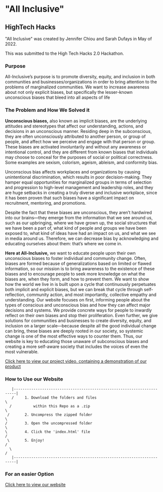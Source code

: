  # "All Inclusive"
## HighTech Hacks
"All Inclusive" was created by Jennifer Chiou and Sarah Dufays in May of 2022.

This was submitted to the High Tech Hacks 2.0 Hackathon.

### Purpose

All-Inclusive’s purpose is to promote diversity, equity, and inclusion in both communities and businesses/organizations in order to bring attention to the problems of marginalized communities. We want to increase awareness about not only explicit biases, but specifically the lesser-known unconscious biases that bleed into all aspects of life

### The Problem and How We Solved it

**Unconscious biases,** also known as implicit biases, are the underlying attitudes and stereotypes that affect our understanding, actions, and decisions in an unconscious manner. Residing deep in the subconscious, they are often unconsciously attributed to another person, or group of people, and affect how we perceive and engage with that person or group. These biases are activated involuntarily and without any awareness or intentional control, and they are different from known biases that individuals may choose to conceal for the purposes of social or political correctness. Some examples are sexism, colorism, ageism, ableism, and conformity bias.

Unconscious bias affects workplaces and organizations by causing unintentional discrimination, which results in poor decision-making. They hamper equal opportunities for marginalized groups in terms of selection and progression to high-level management and leadership roles, and they are huge setbacks in creating a truly diverse and inclusive workplace, since it has been proven that such biases have a significant impact on recruitment, mentoring, and promotions. 

Despite the fact that these biases are unconscious, they aren’t hardwired into our brains––they emerge from the information that we see around us, such as our upbringing, where we have grown up, the social structures that we have been a part of, what kind of people and groups we have been exposed to, what kind of ideas have had an impact on us, and what we see in media around us. Therefore, we can decrease bias by acknowledging and educating ourselves about them: that’s where we come in.

**Here at All-Inclusive,** we want to educate people upon their own unconscious biases to foster individual and community change. 
    Often, biases are formed because of generalizations based on limited or flawed information, so our mission is to bring awareness to the existence of these biases and to encourage people to seek more knowledge on what the biases are, when they form, and how to prevent them. We want to show how the world we live in is built upon a cycle that continuously perpetuates both implicit and explicit biases, but we can break that cycle through self-reflection, community action, and most importantly, collective empathy and understanding.
     Our website focuses on first, informing people about the types of conscious and unconscious bias and how they can affect major decisions and systems. We provide concrete ways for people to inwardly reflect on their own biases and stop their proliferation. Even further, we give solutions for communities and businesses to create diversity, equity, and inclusion on a larger scale––because despite all the good individual change can bring, these biases are deeply rooted in our society, so systemic change is one of the most effective ways to counter them. Thus, our website is key to educating those unaware of subconscious biases and creating a more self-aware society that includes the voices of even the most vulnerable. 

[Click here to view our project video, containing a demonstration of our product](https://youtu.be/njj7fvrKY2g)

### How to Use our Website

       |-----------------------------------------------------------------------|
       /     1. Download the folders and files                                 \
      /          within this Repo as a .zip                                     \
     /       2. Uncompress the zipped folder                                     \   
    /        3. Open the uncompressed folder                                      \
    \        4. Click the 'index.html' file                                       /
     \       5. Enjoy!                                                           /
      \                                                                         /
       |-----------------------------------------------------------------------|
       
### For an easier Option
[Click here to view our website](https://highteckhacks.sarahdufays.repl.co/)

